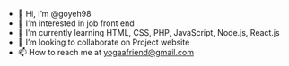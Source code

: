 - 👋 Hi, I’m @goyeh98
- 👀 I’m interested in job front end
- 🌱 I’m currently learning HTML, CSS, PHP, JavaScript, Node.js, React.js
- 💞️ I’m looking to collaborate on Project website
- 📫 How to reach me at yogaafriend@gmail.com

<!---
ALways learn and study
--->
